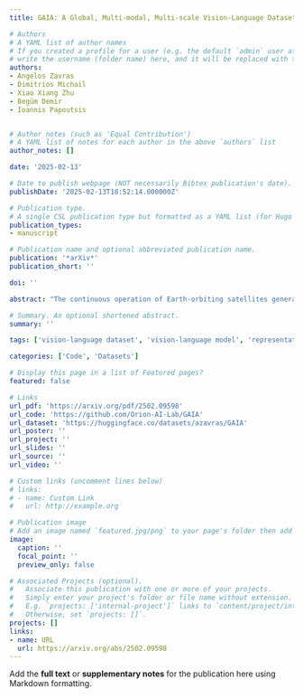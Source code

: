 ```yaml
---
title: GAIA: A Global, Multi-modal, Multi-scale Vision-Language Dataset for Remote Sensing Image Analysis

# Authors
# A YAML list of author names
# If you created a profile for a user (e.g. the default `admin` user at `content/authors/admin/`), 
# write the username (folder name) here, and it will be replaced with their full name and linked to their profile.
authors:
- Angelos Zavras
- Dimitrios Michail 
- Xiao Xiang Zhu
- Begüm Demir
- Ioannis Papoutsis


# Author notes (such as 'Equal Contribution')
# A YAML list of notes for each author in the above `authors` list
author_notes: []

date: '2025-02-13'

# Date to publish webpage (NOT necessarily Bibtex publication's date).
publishDate: '2025-02-13T18:52:14.000000Z'

# Publication type.
# A single CSL publication type but formatted as a YAML list (for Hugo requirements).
publication_types:
- manuscript

# Publication name and optional abbreviated publication name.
publication: '*arXiv*'
publication_short: ''

doi: ''

abstract: "The continuous operation of Earth-orbiting satellites generates vast and ever-growing archives of Remote Sensing (RS) images. Natural language presents an intuitive interface for accessing, querying, and interpreting the data from such archives. However, existing Vision-Language Models (VLMs) are predominantly trained on web-scraped, noisy image-text data, exhibiting limited exposure to the specialized domain of RS. This deficiency results in poor performance on RS-specific tasks, as commonly used datasets often lack detailed, scientifically accurate textual descriptions and instead emphasize solely on attributes like date and location. To bridge this critical gap, we introduce GAIA, a novel dataset designed for multi-scale, multi-sensor, and multi-modal RS image analysis. GAIA comprises of 205,150 meticulously curated RS image-text pairs, representing a diverse range of RS modalities associated to different spatial resolutions. Unlike existing vision-language datasets in RS, GAIA specifically focuses on capturing a diverse range of RS applications, providing unique information about environmental changes, natural disasters, and various other dynamic phenomena. The dataset provides a spatially and temporally balanced distribution, spanning across the globe, covering the last 25 years with a balanced temporal distribution of observations. GAIA's construction involved a two-stage process: (1) targeted web-scraping of images and accompanying text from reputable RS-related sources, and (2) generation of five high-quality, scientifically grounded synthetic captions for each image using carefully crafted prompts that leverage the advanced vision-language capabilities of GPT-4o. We also release an automated processing framework developed for this purpose, enabling the broader research community to generate captions for RS images using the web-crawled image-text data. Our extensive experiments, including fine-tuning of CLIP and BLIP2 models, demonstrate that GAIA significantly improves performance on RS image classification, cross-modal retrieval and image captioning tasks, proving its value as a crucial resource for advancing the field."

# Summary. An optional shortened abstract.
summary: ''

tags: ['vision-language dataset', 'vision-language model', 'representation learning', 'remote sensing']

categories: ['Code', 'Datasets']

# Display this page in a list of Featured pages?
featured: false

# Links
url_pdf: 'https://arxiv.org/pdf/2502.09598'
url_code: 'https://github.com/Orion-AI-Lab/GAIA'
url_dataset: 'https://huggingface.co/datasets/azavras/GAIA'
url_poster: ''
url_project: ''
url_slides: ''
url_source: ''
url_video: ''

# Custom links (uncomment lines below)
# links:
# - name: Custom Link
#   url: http://example.org

# Publication image
# Add an image named `featured.jpg/png` to your page's folder then add a caption below.
image:
  caption: ''
  focal_point: ''
  preview_only: false

# Associated Projects (optional).
#   Associate this publication with one or more of your projects.
#   Simply enter your project's folder or file name without extension.
#   E.g. `projects: ['internal-project']` links to `content/project/internal-project/index.md`.
#   Otherwise, set `projects: []`.
projects: []
links:
- name: URL
  url: https://arxiv.org/abs/2502.09598
---
```


Add the **full text** or **supplementary notes** for the publication here using Markdown formatting.
